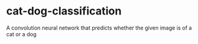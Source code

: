 # cat-dog-classification
A convolution neural network that predicts whether the given image is of a cat or a dog
